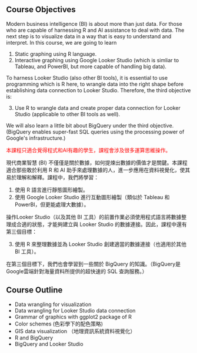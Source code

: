 ## Course Objectives

Modern business intelligence (BI) is about more than just data. For those who are capable of harnessing R and AI assistance to deal with data. The next step is to visualize data in a way that is easy to understand and interpret. In this course, we are going to learn 

  1. Static graphing using R language.
  2. Interactive graphing using Google Looker Studio (which is simliar to Tableau, and PowerBI, but more capable of handling big data).

To harness Looker Studio (also other BI tools), it is essential to use programming which is R here, to wrangle data into the right shape before establishing data connection to Looker Studio. Therefore, the third objective is:

   3. Use R to wrangle data and create proper data connection for Looker Studio (applicable to other BI tools as well).

We will also learn a little bit about BigQuery under the third objective. (BigQuery enables super-fast SQL queries using the processing power of Google's infrastructure.)

<p style="color:red">本課程只適合覺得程式和AI有趣的學生，課程會涉及很多運算思維操作。</p>

現代商業智慧 (BI) 不僅僅是關於數據，如何提煉出數據的價值才是關鍵。本課程適合那些敢於利用 R 和 AI 助手來處理數據的人，進一步應用在資料視覺化，使其易於理解和解釋。課程中，我們將學習：

  1. 使用 R 語言進行靜態圖形繪製。
  2. 使用 Google Looker Studio 進行互動圖形繪製（類似於 Tableau 和 PowerBI，但更能處理大數據）。

 操作Looker Studio（以及其他 BI 工具）的前置作業必須使用程式語言將數據整理成合適的狀態，才能夠建立與 Looker Studio 的數據連接。因此，課程中還有第三個目標：

   3. 使用 R 來整理數據並為 Looker Studio 創建適當的數據連接（也適用於其他 BI 工具）。

在第三個目標下，我們也會學習到一些關於 BigQuery 的知識。（BigQuery是Google雲端針對海量資料所提供的超快速的 SQL 查詢服務。）

## Course Outline

<div>

- Data wrangling for visualization  
- Data wrangling for Looker Studio data connection  
- Grammar of graphics with ggplot2 package of R 
- Color schemes (色彩學下的配色策略)
- GIS data visualization （地理資訊系統資料視覺化）
- R and BigQuery
- BigQuery and Looker Studio
  
</div>